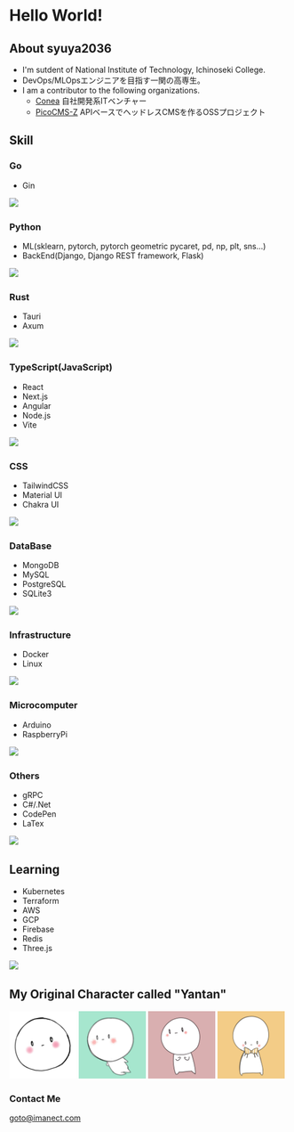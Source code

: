 # Hello World!
## About syuya2036

- I'm sutdent of National Institute of Technology, Ichinoseki College.
- DevOps/MLOpsエンジニアを目指す一関の高専生。
- I am a contributor to the following organizations.
  - [Conea](https://github.com/conea0)
    自社開発系ITベンチャー
  - [PicoCMS-Z](https://github.com/PicoCMS-Z)
    APIベースでヘッドレスCMSを作るOSSプロジェクト
  
## Skill

### Go
  - Gin

<a href="https://skillicons.dev">
<img src="https://skillicons.dev/icons?i=go" />
</a>

### Python
  - ML(sklearn, pytorch, pytorch geometric pycaret, pd, np, plt, sns...)
  - BackEnd(Django, Django REST framework, Flask)
 
<a href="https://skillicons.dev">
<img src="https://skillicons.dev/icons?i=python,pytorch,django,flask" />
</a>

### Rust
  - Tauri
  - Axum
 
<a href="https://skillicons.dev">
<img src="https://skillicons.dev/icons?i=rust,tauri" />
</a>

### TypeScript(JavaScript)
  - React
  - Next.js
  - Angular
  - Node.js
  - Vite
<a href="https://skillicons.dev">
<img src="https://skillicons.dev/icons?i=js,ts,react,nextjs,angular,nodejs,vite" />
</a>

### CSS
  - TailwindCSS
  - Material UI
  - Chakra UI
 
<a href="https://skillicons.dev">
<img src="https://skillicons.dev/icons?i=tailwind,materialui" />
</a>

### DataBase
  - MongoDB
  - MySQL
  - PostgreSQL
  - SQLite3

<a href="https://skillicons.dev">
<img src="https://skillicons.dev/icons?i=mongodb,mysql,postgresql,sqlite" />
</a>

### Infrastructure
  - Docker
  - Linux
<a href="https://skillicons.dev">
<img src="https://skillicons.dev/icons?i=docker,linux" />
</a>

### Microcomputer
  - Arduino
  - RaspberryPi

<a href="https://skillicons.dev">
<img src="https://skillicons.dev/icons?i=arduino,raspberrypi" />
</a>

### Others
  - gRPC
  - C#/.Net
  - CodePen
  - LaTex

<a href="https://skillicons.dev">
<img src="https://skillicons.dev/icons?i=cs,dotnet,codepen,latex" />
</a>

## Learning

- Kubernetes
- Terraform
- AWS
- GCP
- Firebase
- Redis
- Three.js

<a href="https://skillicons.dev">
<img src="https://skillicons.dev/icons?i=kubernetes,aws,gcp,firebase,redis,threejs" />
</a>

## My Original Character called "Yantan"

<p>
<img src="/Myicon/Icon10.JPG" width="24%">
<img src="/Myicon/Icon11.JPG" width="24%">
<img src="/Myicon/Icon13.JPG" width="24%">
<img src="/Myicon/Icon15.JPG" width="24%">
</p>

### Contact Me

goto@imanect.com

<!--
**syuya2036/syuya2036** is a ✨ _special_ ✨ repository because its `README.md` (this file) appears on your GitHub profile.

Here are some ideas to get you started:

- 🔭 I’m currently working on ...
- 🌱 I’m currently learning ...
- 👯 I’m looking to collaborate on ...
- 🤔 I’m looking for help with ...
- 💬 Ask me about ... 
- 📫 How to reach me: ...
- 😄 Pronouns: ...
- ⚡ Fun fact: ...
-->


